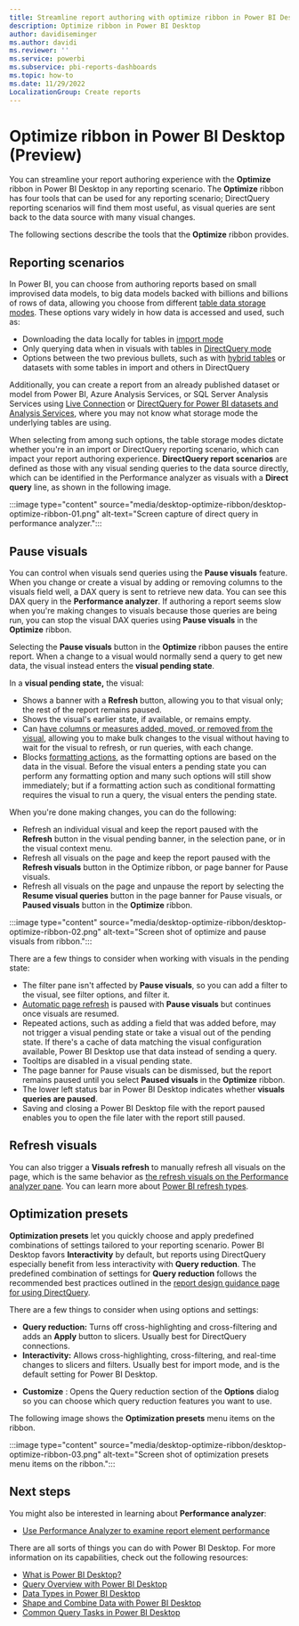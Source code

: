 ```yaml
---
title: Streamline report authoring with optimize ribbon in Power BI Desktop
description: Optimize ribbon in Power BI Desktop
author: davidiseminger
ms.author: davidi
ms.reviewer: ''
ms.service: powerbi
ms.subservice: pbi-reports-dashboards
ms.topic: how-to
ms.date: 11/29/2022
LocalizationGroup: Create reports
---
```

# Optimize ribbon in Power BI Desktop (Preview)

You can streamline your report authoring experience with the **Optimize** ribbon in Power BI Desktop in any reporting scenario. The **Optimize** ribbon has four tools that can be used for any reporting scenario; DirectQuery reporting scenarios will find them most useful, as visual queries are sent back to the data source with many visual changes.

The following sections describe the tools that the **Optimize** ribbon provides. 

## Reporting scenarios

In Power BI, you can choose from authoring reports based on small improvised data models, to big data models backed with billions and billions of rows of data, allowing you choose from different [table data storage modes](../transform-model/desktop-storage-mode.md). These options vary widely in how data is accessed and used, such as: 

* Downloading the data locally for tables in [import mode](../connect-data/desktop-directquery-about.md#import-connections)
* Only querying data when in visuals with tables in [DirectQuery mode](../connect-data/desktop-directquery-about.md#directquery-connections)
* Options between the two previous bullets, such as with [hybrid tables](https://powerbi.microsoft.com/blog/announcing-public-preview-of-hybrid-tables-in-power-bi-premium/) or datasets with some tables in import and others in DirectQuery

Additionally, you can create a report from an already published dataset or model from Power BI, Azure Analysis Services, or SQL Server Analysis Services using [Live Connection](../connect-data/desktop-directquery-about.md#live-connections) or [DirectQuery for Power BI datasets and Analysis Services](../connect-data/desktop-directquery-datasets-azure-analysis-services.md), where you may not know what storage mode the underlying tables are using.

When selecting from among such options, the table storage modes dictate whether you're in an import or DirectQuery reporting scenario, which can impact your report authoring experience. **DirectQuery report scenarios** are defined as those with any visual sending queries to the data source directly, which can be identified in the Performance analyzer as visuals with a **Direct query** line, as shown in the following image.

:::image type="content" source="media/desktop-optimize-ribbon/desktop-optimize-ribbon-01.png" alt-text="Screen capture of direct query in performance analyzer.":::


## Pause visuals

You can control when visuals send queries using the **Pause visuals** feature. When you change or create a visual by adding or removing columns to the visuals field well, a DAX query is sent to retrieve new data. You can see this DAX query in the **Performance analyzer**. If authoring a report seems slow when you're making changes to visuals because those queries are being run, you can stop the visual DAX queries using **Pause visuals** in the **Optimize** ribbon.

Selecting the **Pause visuals** button in the **Optimize** ribbon pauses the entire report. When a change to a visual would normally send a query to get new data, the visual instead enters the **visual pending state**.

In a **visual pending state,** the visual:

* Shows a banner with a **Refresh** button, allowing you to that visual only; the rest of the report remains paused.
* Shows the visual's earlier state, if available, or remains empty.
* Can [have columns or measures added, moved, or removed from the visual](../transform-model/desktop-field-list.md), allowing you to make bulk changes to the visual without having to wait for the visual to refresh, or run queries, with each change.
* Blocks [formatting actions](service-the-report-editor-take-a-tour.md#format-your-visuals), as the formatting options are based on the data in the visual. Before the visual enters a pending state you can perform any formatting option and many such options will still show immediately; but if a formatting action such as conditional formatting requires the visual to run a query, the visual enters the pending state.

When you're done making changes, you can do the following:

* Refresh an individual visual and keep the report paused with the **Refresh** button in the visual pending banner, in the selection pane, or in the visual context menu.
* Refresh all visuals on the page and keep the report paused with the **Refresh visuals** button in the Optimize ribbon, or page banner for Pause visuals.
* Refresh all visuals on the page and unpause the report by selecting the **Resume visual queries** button in the page banner for Pause visuals, or **Paused visuals** button in the **Optimize** ribbon.

:::image type="content" source="media/desktop-optimize-ribbon/desktop-optimize-ribbon-02.png" alt-text="Screen shot of optimize and pause visuals from ribbon.":::

There are a few things to consider when working with visuals in the pending state:

* The filter pane isn't affected by **Pause visuals**, so you can add a filter to the visual, see filter options, and filter it.
* [Automatic page refresh](../create-reports/desktop-automatic-page-refresh.md) is paused with **Pause visuals** but continues once visuals are resumed.
* Repeated actions, such as adding a field that was added before, may not trigger a visual pending state or take a visual out of the pending state. If there's a cache of data matching the visual configuration available, Power BI Desktop use that data instead of sending a query.
* Tooltips are disabled in a visual pending state.
* The page banner for Pause visuals can be dismissed, but the report remains paused until you select **Paused visuals** in the **Optimize** ribbon.
* The lower left status bar in Power BI Desktop indicates whether **visuals queries are paused**.
* Saving and closing a Power BI Desktop file with the report paused enables you to open the file later with the report still paused.



## Refresh visuals

You can also trigger a **Visuals refresh** to manually refresh all visuals on the page, which is the same behavior as [the refresh visuals on the Performance analyzer pane](../create-reports/desktop-performance-analyzer.md#refreshing-visuals). You can learn more about [Power BI refresh types](../connect-data/refresh-data.md#power-bi-refresh-types).

## Optimization presets

**Optimization presets** let you quickly choose and apply predefined combinations of settings tailored to your reporting scenario. Power BI Desktop favors **Interactivity** by default, but reports using DirectQuery especially benefit from less interactivity with **Query reduction**. The predefined combination of settings for **Query reduction** follows the recommended best practices outlined in the [report design guidance page for using DirectQuery](../connect-data/desktop-directquery-about.md#report-design-guidance).

There are a few things to consider when using options and settings:

* **Query reduction:** Turns off cross-highlighting and cross-filtering and adds an **Apply** button to slicers. Usually best for DirectQuery connections.
* **Interactivity:** Allows cross-highlighting, cross-filtering, and real-time changes to slicers and filters. Usually best for import mode, and is the default setting for Power BI Desktop.
- **Customize** : Opens the Query reduction section of the **Options** dialog so you can choose which query reduction features you want to use.

The following image shows the **Optimization presets** menu items on the ribbon.

:::image type="content" source="media/desktop-optimize-ribbon/desktop-optimize-ribbon-03.png" alt-text="Screen shot of optimization presets menu items on the ribbon.":::


## Next steps
You might also be interested in learning about **Performance analyzer**:
* [Use Performance Analyzer to examine report element performance](desktop-performance-analyzer.md)

There are all sorts of things you can do with Power BI Desktop. For more information on its capabilities, check out the following resources:

* [What is Power BI Desktop?](../fundamentals/desktop-what-is-desktop.md)
* [Query Overview with Power BI Desktop](../transform-model/desktop-query-overview.md)
* [Data Types in Power BI Desktop](../connect-data/desktop-data-types.md)
* [Shape and Combine Data with Power BI Desktop](../connect-data/desktop-shape-and-combine-data.md)
* [Common Query Tasks in Power BI Desktop](../transform-model/desktop-common-query-tasks.md)

